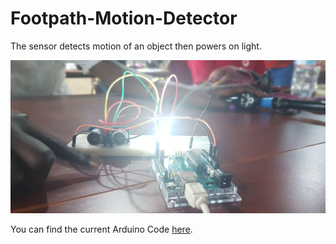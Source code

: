 # Footpath-Motion-Detector
The sensor detects motion of an object then powers on light.

![pic](demo.jpg)

You can find the current Arduino Code [here](motion-Arduino-code.ino).
